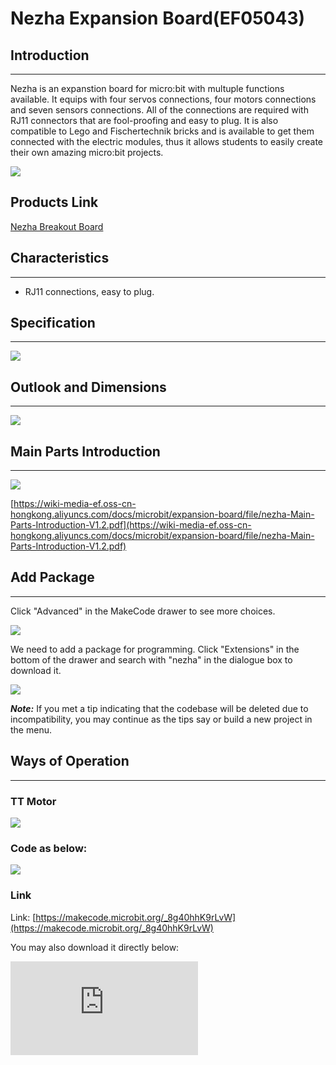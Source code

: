 # Nezha Expansion Board(EF05043)

## Introduction
---
Nezha is an expanstion board for micro:bit with multuple functions available. It equips with four servos connections, four motors connections and seven sensors connections. All of the connections are required with RJ11 connectors that are fool-proofing and easy to plug. It is also compatible to Lego and Fischertechnik bricks and is available to get them connected with the electric modules,  thus it allows students to easily create their own amazing micro:bit projects.

![](https://wiki-media-ef.oss-cn-hongkong.aliyuncs.com/i18n/en/docusaurus-plugin-content-docs/current/microbit/expansion-board/images/03444_01.png)

## Products Link

[Nezha Breakout Board](https://shop.elecfreaks.com/products/elecfreaks-nezha-breakout-board?_pos=1&_sid=943411ed7&_ss=r)


## Characteristics
---
- RJ11 connections,  easy to plug.
## Specification
---

![](https://wiki-media-ef.oss-cn-hongkong.aliyuncs.com/i18n/en/docusaurus-plugin-content-docs/current/microbit/expansion-board/images/03444_02.png)


## Outlook and Dimensions
---


![](https://wiki-media-ef.oss-cn-hongkong.aliyuncs.com/i18n/en/docusaurus-plugin-content-docs/current/microbit/expansion-board/images/03444_03.png)


## Main Parts Introduction
---

![](https://wiki-media-ef.oss-cn-hongkong.aliyuncs.com/docs/microbit/expansion-board/images/03444_04.png)

[https://wiki-media-ef.oss-cn-hongkong.aliyuncs.com/docs/microbit/expansion-board/file/nezha-Main-Parts-Introduction-V1.2.pdf](https://wiki-media-ef.oss-cn-hongkong.aliyuncs.com/docs/microbit/expansion-board/file/nezha-Main-Parts-Introduction-V1.2.pdf)

## Add Package
---

Click "Advanced" in the MakeCode drawer to see more choices.

![](https://wiki-media-ef.oss-cn-hongkong.aliyuncs.com/i18n/en/docusaurus-plugin-content-docs/current/microbit/expansion-board/images/03444_05.png)

We need to add a package for programming. Click "Extensions" in the bottom of the drawer and search with "nezha" in the dialogue box to download it.

![](https://wiki-media-ef.oss-cn-hongkong.aliyuncs.com/i18n/en/docusaurus-plugin-content-docs/current/microbit/expansion-board/images/03444_06.png)

***Note:*** If you met a tip indicating that the codebase will be deleted due to incompatibility, you may continue as the tips say or build a new project in the menu.

## Ways of Operation
---
### TT Motor

![](https://wiki-media-ef.oss-cn-hongkong.aliyuncs.com/i18n/en/docusaurus-plugin-content-docs/current/microbit/expansion-board/images/03444_07.png)

### Code as below:


![](https://wiki-media-ef.oss-cn-hongkong.aliyuncs.com/i18n/en/docusaurus-plugin-content-docs/current/microbit/expansion-board/images/03444_08.png)


### Link
Link: [https://makecode.microbit.org/_8g40hhK9rLvW](https://makecode.microbit.org/_8g40hhK9rLvW)

You may also download it directly below:

<div
    style={{
        position: 'relative',
        paddingBottom: '60%',
        overflow: 'hidden',
    }}
>
    <iframe
        src="https://makecode.microbit.org/_8g40hhK9rLvW"
        frameborder="0"
        sandbox="allow-popups allow-forms allow-scripts allow-same-origin"
        style={{
            position: 'absolute',
            width: '100%',
            height: '100%',
        }}
    />
</div>

### Result
Press button A to drive both motors; press button B to stop the motor connecting to M1; press both A&B to stop both motors.


### Servo

![](https://wiki-media-ef.oss-cn-hongkong.aliyuncs.com/i18n/en/docusaurus-plugin-content-docs/current/microbit/expansion-board/images/03444_09.png)

### Code as below:


![](https://wiki-media-ef.oss-cn-hongkong.aliyuncs.com/i18n/en/docusaurus-plugin-content-docs/current/microbit/expansion-board/images/03444_10.png)


### Link
Link: [https://makecode.microbit.org/_L8rfzu3ELEyg](https://makecode.microbit.org/_L8rfzu3ELEyg)

You may also download it directly below:

<div
    style={{
        position: 'relative',
        paddingBottom: '60%',
        overflow: 'hidden',
    }}
>
    <iframe
        src="https://makecode.microbit.org/_L8rfzu3ELEyg"
        frameborder="0"
        sandbox="allow-popups allow-forms allow-scripts allow-same-origin"
        style={{
            position: 'absolute',
            width: '100%',
            height: '100%',
        }}
    />
</div>

### Result
Press button A to drive the 180° servo to 0°; press button B to drive the 360° servo to 360°; press button A&B to continuously drive the servo at the speed of  100%.

## Python Programming
---

### Step 1

Download the package and unzip it: [PlanetX_MicroPython](https://github.com/lionyhw/PlanetX_MicroPython/archive/master.zip)

Go to  [Python editor](https://python.microbit.org/v/2.0)

![](https://wiki-media-ef.oss-cn-hongkong.aliyuncs.com/i18n/en/docusaurus-plugin-content-docs/current/microbit/expansion-board/images/05001_07.png)

We need to add nezha.py for programming. Click "Load/Save" and then click "Show Files (1)" to see more choices, click "Add file" to add nezha.py from the unzipped package of PlanetX_MicroPython.

![](https://wiki-media-ef.oss-cn-hongkong.aliyuncs.com/i18n/en/docusaurus-plugin-content-docs/current/microbit/expansion-board/images/03444_11.png)
![](https://wiki-media-ef.oss-cn-hongkong.aliyuncs.com/i18n/en/docusaurus-plugin-content-docs/current/microbit/expansion-board/images/03444_12.png)
![](https://wiki-media-ef.oss-cn-hongkong.aliyuncs.com/i18n/en/docusaurus-plugin-content-docs/current/microbit/expansion-board/images/03444_13.png)

### Step 2
### Reference
```
from microbit import *
from nezha import *

nezha = NEZHA()
nezha.set_motors(1, 100)
while True:
    nezha.set_servo(1, 90)
    sleep(1000)
    nezha.set_servo(1, 0)
    sleep(1000)


```


### Result
- The motor connecting to M1 drives at the speed of 100%; The servo connecting to S1 drives to 90° and pause one second, then it drives to 0° and pause another second, and it continuously drives in this pace.

## Relevant File

---

## Technique File

---
